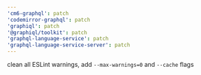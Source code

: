 ```yaml
---
'cm6-graphql': patch
'codemirror-graphql': patch
'graphiql': patch
'@graphiql/toolkit': patch
'graphql-language-service': patch
'graphql-language-service-server': patch
---
```


clean all ESLint warnings, add `--max-warnings=0` and `--cache` flags
